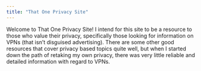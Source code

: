 ```yaml
---
title: "That One Privacy Site"
---
```


Welcome to That One Privacy Site!  I intend for this site to be a resource to those who value their privacy, specifically those looking for information on VPNs (that isn’t disguised advertising).  There are some other good resources that cover privacy based topics quite well, but when I started down the path of retaking my own privacy, there was very little reliable and detailed information with regard to VPNs.

